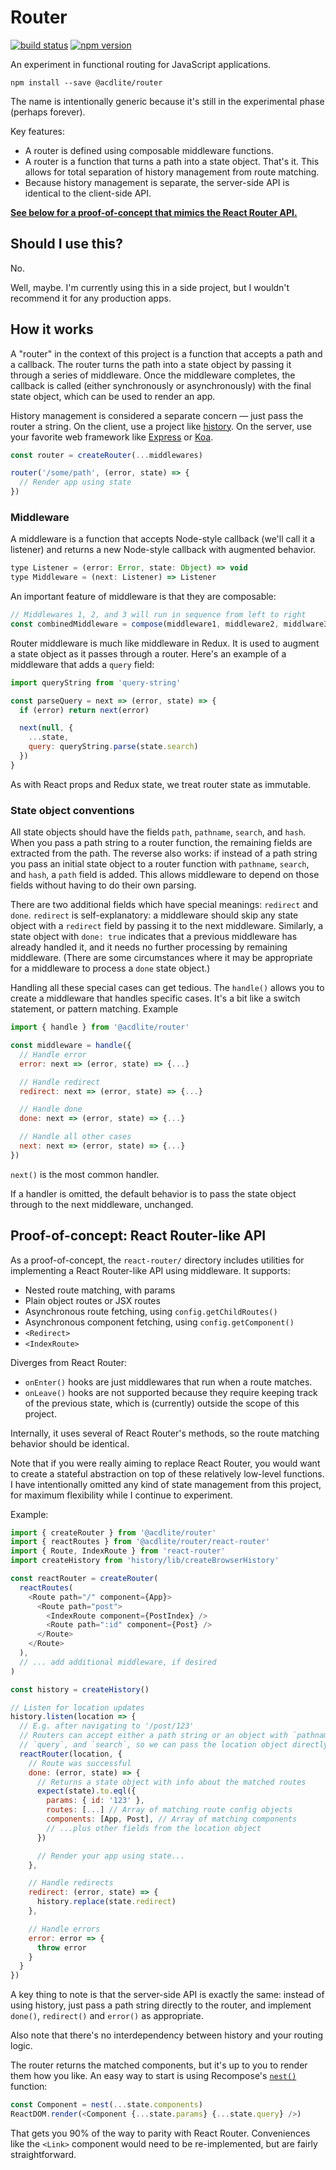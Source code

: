 # Router

[![build status](https://img.shields.io/travis/acdlite/router/master.svg?style=flat-square)](https://travis-ci.org/acdlite/router)
[![npm version](https://img.shields.io/npm/v/@acdlite/router.svg?style=flat-square)](https://www.npmjs.com/package/@acdlite/router)

An experiment in functional routing for JavaScript applications.

```
npm install --save @acdlite/router
```

The name is intentionally generic because it's still in the experimental phase (perhaps forever).

Key features:

- A router is defined using composable middleware functions.
- A router is a function that turns a path into a state object. That's it. This allows for total separation of history management from route matching.
- Because history management is separate, the server-side API is identical to the client-side API.

**[See below for a proof-of-concept that mimics the React Router API.](https://github.com/acdlite/router#proof-of-concept-react-router-like-api)**

## Should I use this?

No.

Well, maybe. I'm currently using this in a side project, but I wouldn't recommend it for any production apps.

## How it works

A "router" in the context of this project is a function that accepts a path and a callback. The router turns the path into a state object by passing it through a series of middleware. Once the middleware completes, the callback is called (either synchronously or asynchronously) with the final state object, which can be used to render an app.

History management is considered a separate concern — just pass the router a string. On the client, use a project like [history](https://github.com/rackt/history). On the server, use your favorite web framework like [Express](http://expressjs.com/en/index.html) or [Koa](https://github.com/koajs/koa).

```js
const router = createRouter(...middlewares)

router('/some/path', (error, state) => {
  // Render app using state
})
```

### Middleware

A middleware is a function that accepts Node-style callback (we'll call it a listener) and returns a new Node-style callback with augmented behavior.

```js
type Listener = (error: Error, state: Object) => void
type Middleware = (next: Listener) => Listener
```

An important feature of middleware is that they are composable:

```js
// Middlewares 1, 2, and 3 will run in sequence from left to right
const combinedMiddleware = compose(middleware1, middleware2, middlware3)
```

Router middleware is much like middleware in Redux. It is used to augment a state object as it passes through a router. Here's an example of a middleware that adds a `query` field:

```js
import queryString from 'query-string'

const parseQuery = next => (error, state) => {
  if (error) return next(error)

  next(null, {
    ...state,
    query: queryString.parse(state.search)
  })
}
```

As with React props and Redux state, we treat router state as immutable.

### State object conventions

All state objects should have the fields `path`, `pathname`, `search`, and `hash`. When you pass a path string to a router function, the remaining fields are extracted from the path. The reverse also works: if instead of a path string you pass an initial state object to a router function with `pathname`, `search`, and `hash`, a `path` field is added. This allows middleware to depend on those fields without having to do their own parsing.

There are two additional fields which have special meanings: `redirect` and `done`. `redirect` is self-explanatory: a middleware should skip any state object with a `redirect` field by passing it to the next middleware. Similarly, a state object with `done: true` indicates that a previous middleware has already handled it, and it needs no further processing by remaining middleware. (There are some circumstances where it may be appropriate for a middleware to process a `done` state object.)

Handling all these special cases can get tedious. The `handle()` allows you to create a middleware that handles specific cases. It's a bit like a switch statement, or pattern matching. Example

```js
import { handle } from '@acdlite/router'

const middleware = handle({
  // Handle error
  error: next => (error, state) => {...}

  // Handle redirect
  redirect: next => (error, state) => {...}

  // Handle done
  done: next => (error, state) => {...}

  // Handle all other cases
  next: next => (error, state) => {...}
})
```

`next()` is the most common handler.

If a handler is omitted, the default behavior is to pass the state object through to the next middleware, unchanged.

## Proof-of-concept: React Router-like API

As a proof-of-concept, the `react-router/` directory includes utilities for implementing a React Router-like API using middleware. It supports:

- Nested route matching, with params
- Plain object routes or JSX routes
- Asynchronous route fetching, using `config.getChildRoutes()`
- Asynchronous component fetching, using `config.getComponent()`
- `<Redirect>`
- `<IndexRoute>`

Diverges from React Router:

- `onEnter()` hooks are just middlewares that run when a route matches.
- `onLeave()` hooks are not supported because they require keeping track of the previous state, which is (currently) outside the scope of this project.

Internally, it uses several of React Router's methods, so the route matching behavior should be identical.

Note that if you were really aiming to replace React Router, you would want to create a stateful abstraction on top of these relatively low-level functions. I have intentionally omitted any kind of state management from this project, for maximum flexibility while I continue to experiment.

Example:

```js
import { createRouter } from '@acdlite/router'
import { reactRoutes } from '@acdlite/router/react-router'
import { Route, IndexRoute } from 'react-router'
import createHistory from 'history/lib/createBrowserHistory'

const reactRouter = createRouter(
  reactRoutes(
    <Route path="/" component={App}>
      <Route path="post">
        <IndexRoute component={PostIndex} />
        <Route path=":id" component={Post} />
      </Route>
    </Route>
  ),
  // ... add additional middleware, if desired
)

const history = createHistory()

// Listen for location updates
history.listen(location => {
  // E.g. after navigating to '/post/123'
  // Routers can accept either a path string or an object with `pathname`,
  // `query`, and `search`, so we can pass the location object directly.
  reactRouter(location, {
    // Route was successful
    done: (error, state) => {
      // Returns a state object with info about the matched routes
      expect(state).to.eql({
        params: { id: '123' },
        routes: [...] // Array of matching route config objects
        components: [App, Post], // Array of matching components
        // ...plus other fields from the location object
      })

      // Render your app using state...
    },

    // Handle redirects
    redirect: (error, state) => {
      history.replace(state.redirect)
    },

    // Handle errors
    error: error => {
      throw error
    }
  }
})
```

A key thing to note is that the server-side API is exactly the same: instead of using history, just pass a path string directly to the router, and implement `done()`, `redirect()` and `error()` as appropriate.

Also note that there's no interdependency between history and your routing logic.

The router returns the matched components, but it's up to you to render them how you like. An easy way to start is using Recompose's [`nest()`](https://github.com/acdlite/recompose/blob/master/docs/API.md#nest) function:

```js
const Component = nest(...state.components)
ReactDOM.render(<Component {...state.params} {...state.query} />)
```

That gets you 90% of the way to parity with React Router. Conveniences like the `<Link>` component would need to be re-implemented, but are fairly straightforward.
